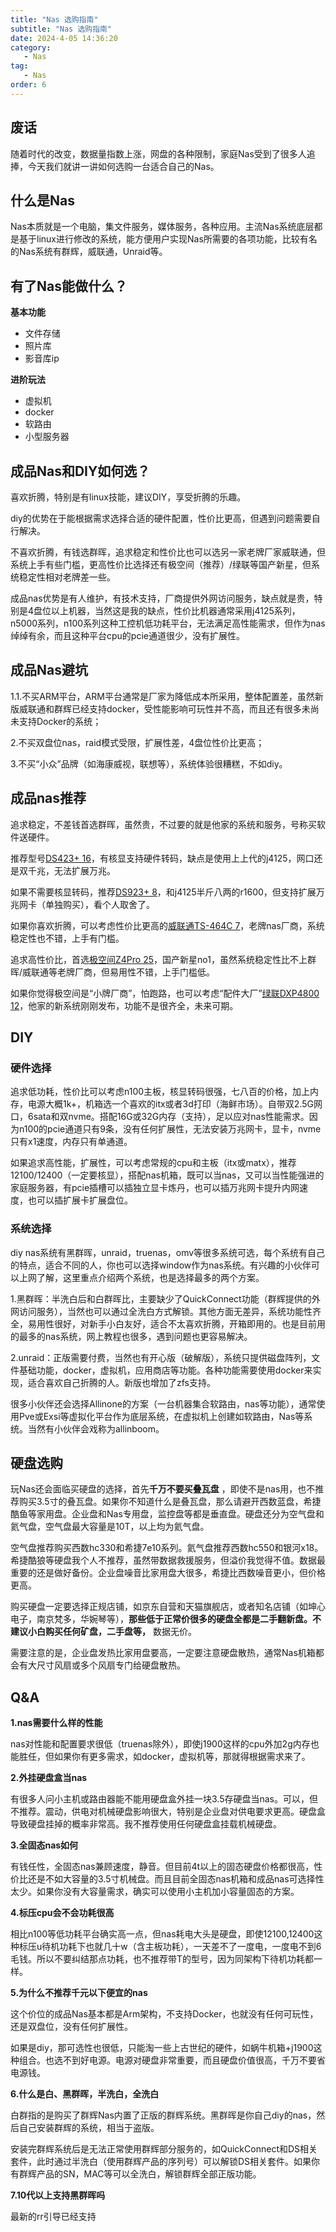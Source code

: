 ```yaml
---
title: "Nas 选购指南"
subtitle: "Nas 选购指南"
date: 2024-4-05 14:36:20
category:
   - Nas
tag:
   - Nas
order: 6
---
```


## 废话

随着时代的改变，数据量指数上涨，网盘的各种限制，家庭Nas受到了很多人追捧，今天我们就讲一讲如何选购一台适合自己的Nas。

## 什么是Nas

Nas本质就是一个电脑，集文件服务，媒体服务，各种应用。主流Nas系统底层都是基于linux进行修改的系统，能方便用户实现Nas所需要的各项功能，比较有名的Nas系统有群辉，威联通，Unraid等。

## 有了Nas能做什么？

**基本功能**

- 文件存储
- 照片库
- 影音库ip

**进阶玩法**

- 虚拟机
- docker
- 软路由
- 小型服务器

## 成品Nas和DIY如何选？

喜欢折腾，特别是有linux技能，建议DIY，享受折腾的乐趣。

diy的优势在于能根据需求选择合适的硬件配置，性价比更高，但遇到问题需要自行解决。

不喜欢折腾，有钱选群晖，追求稳定和性价比也可以选另一家老牌厂家威联通，但系统上手有些门槛，更高性价比选择还有极空间（推荐）/绿联等国产新星，但系统稳定性相对老牌差一些。

成品nas优势是有人维护，有技术支持，厂商提供外网访问服务，缺点就是贵，特别是4盘位以上机器，当然这是我的缺点，性价比机器通常采用j4125系列，n5000系列，n100系列这种工控机低功耗平台，无法满足高性能需求，但作为nas绰绰有余，而且这种平台cpu的pcie通道很少，没有扩展性。

## 成品Nas避坑

1.1.不买ARM平台，ARM平台通常是厂家为降低成本所采用，整体配置差，虽然新版威联通和群辉已经支持docker，受性能影响可玩性并不高，而且还有很多未尚未支持Docker的系统；

2.不买双盘位nas，raid模式受限，扩展性差，4盘位性价比更高；

3.不买“小众”品牌（如海康威视，联想等），系统体验很糟糕，不如diy。

## 成品nas推荐

追求稳定，不差钱首选群晖，虽然贵，不过要的就是他家的系统和服务，号称买软件送硬件。

推荐型号[DS423+ 16](https://item.jd.com/100047343428.html?hideyl=1&cu=true&utm_source=kong&utm_medium=jingfen&utm_campaign=t_2011361521_100047343428&utm_term=3b21fda505894435bce7f462b45c2260)，有核显支持硬件转码，缺点是使用上上代的j4125，网口还是双千兆，无法扩展万兆。

如果不需要核显转码，推荐[DS923+ 8](https://item.jd.com/100041120060.html?hideyl=1&cu=true&utm_source=kong&utm_medium=jingfen&utm_campaign=t_2011361521_100041120060&utm_term=98140a0966e247309529094328abbe4f)，和j4125半斤八两的r1600，但支持扩展万兆网卡（单独购买），看个人取舍了。

如果你喜欢折腾，可以考虑性价比更高的[威联通TS-464C 7](https://item.jd.com/100016638665.html?hideyl=1&cu=true&utm_source=kong&utm_medium=jingfen&utm_campaign=t_2011361521_100016638665&utm_term=73f2244ddd404cbd91d1d1763f6dc446)，老牌nas厂商，系统稳定性也不错，上手有门槛。

追求高性价比，首选[极空间Z4Pro 25](https://item.jd.com/100071457020.html?hideyl=1&cu=true&utm_source=kong&utm_medium=jingfen&utm_campaign=t_2011361521_100071457020&utm_term=d9d0d8e92aeb42b19b6470a8c6735401)，国产新星no1，虽然系统稳定性比不上群晖/威联通等老牌厂商，但易用性不错，上手门槛低。

如果你觉得极空间是“小牌厂商”，怕跑路，也可以考虑“配件大厂”[绿联DXP4800 12](https://item.jd.com/100096546777.html?hideyl=1&cu=true&utm_source=kong&utm_medium=jingfen&utm_campaign=t_2011361521_100096546777&utm_term=54e986368af74055b6e58ab5c6157bd1)，他家的新系统刚刚发布，功能不是很齐全，未来可期。

## DIY

### 硬件选择

追求低功耗，性价比可以考虑n100主板，核显转码很强，七八百的价格，加上内存，电源大概1k+，机箱选一个喜欢的itx或者3d打印（海鲜市场）。自带双2.5G网口，6sata和双nvme。搭配16G或32G内存（支持），足以应对nas性能需求。因为n100的pcie通道只有9条，没有任何扩展性，无法安装万兆网卡，显卡，nvme只有x1速度，内存只有单通道。

如果追求高性能，扩展性，可以考虑常规的cpu和主板（itx或matx），推荐12100/12400（一定要核显），搭配nas机箱，既可以当nas，又可以当性能强进的家庭服务器，有pcie插槽可以插独立显卡炼丹，也可以插万兆网卡提升内网速度，也可以插扩展卡扩展盘位。

### 系统选择

diy nas系统有黑群晖，unraid，truenas，omv等很多系统可选，每个系统有自己的特点，适合不同的人，你也可以选择window作为nas系统。有兴趣的小伙伴可以上网了解，这里重点介绍两个系统，也是选择最多的两个方案。

1.黑群晖：半洗白后和白群晖比，主要缺少了QuickConnect功能（群辉提供的外网访问服务），当然也可以通过全洗白方式解锁。其他方面无差异，系统功能性齐全，易用性很好，对新手小白友好，适合不太喜欢折腾，开箱即用的。也是目前用的最多的nas系统，网上教程也很多，遇到问题也更容易解决。

2.unraid：正版需要付费，当然也有开心版（破解版），系统只提供磁盘阵列，文件基础功能，docker，虚拟机，应用商店等功能。各种功能需要使用docker来实现，适合喜欢自己折腾的人。新版也增加了zfs支持。

很多小伙伴还会选择Allinone的方案（一台机器集合软路由，nas等功能），通常使用Pve或Exsi等虚拟化平台作为底层系统，在虚拟机上创建如软路由，Nas等系统。当然有小伙伴会戏称为allinboom。

## 硬盘选购

玩Nas还会面临买硬盘的选择，首先**千万不要买叠瓦盘** ，即使不是nas用，也不推荐购买3.5寸的叠瓦盘。如果你不知道什么是叠瓦盘，那么请避开西数蓝盘，希捷酷鱼等家用盘。企业盘和Nas专用盘，监控盘等都是垂直盘。硬盘还分为空气盘和氦气盘，空气盘最大容量是10T，以上均为氦气盘。

空气盘推荐购买西数hc330和希捷7e10系列。氦气盘推荐西数hc550和银河x18。希捷酷狼等硬盘我个人不推荐，虽然带数据救援服务，但溢价我觉得不值。数据最重要的还是做好备份。企业盘噪音比家用盘大很多，希捷比西数噪音更小，但价格更高。

购买硬盘一定要选择正规店铺，如京东自营和天猫旗舰店，或者知名店铺（如坤心电子，南京梵多，华婉琴等），**那些低于正常价很多的硬盘全都是二手翻新盘。不建议小白购买任何矿盘，二手盘等，** 数据无价。

需要注意的是，企业盘发热比家用盘要高，一定要注意硬盘散热，通常Nas机箱都会有大尺寸风扇或多个风扇专门给硬盘散热。

## Q&A

**1.nas需要什么样的性能**

nas对性能和配置要求很低（truenas除外），即使j1900这样的cpu外加2g内存也能胜任，但如果你有更多需求，如docker，虚拟机等，那就得根据需求来了。

**2.外挂硬盘盒当nas**

有很多人问小主机或路由器能不能用硬盘盒外挂一块3.5存硬盘当nas。可以，但不推荐。震动，供电对机械硬盘影响很大，特别是企业盘对供电要求更高。硬盘盒导致硬盘挂掉的概率非常高。我不推荐使用任何硬盘盒挂载机械硬盘。

**3.全固态nas如何**

有钱任性，全固态nas兼顾速度，静音。但目前4t以上的固态硬盘价格都很高，性价比还是不如大容量的3.5寸机械盘。而且目前全固态nas机箱和成品nas可选择性太少。如果你没有大容量需求，确实可以使用小主机加小容量固态的方案。

**4.标压cpu会不会功耗很高**

相比n100等低功耗平台确实高一点，但nas耗电大头是硬盘，即使12100,12400这种标压u待机功耗下也就几十w（含主板功耗），一天差不了一度电，一度电不到6毛钱。所以不要纠结那点功耗，也不推荐带T的型号，因为同架构下待机功耗都一样。

**5.为什么不推荐千元以下便宜的nas**

这个价位的成品Nas基本都是Arm架构，不支持Docker，也就没有任何可玩性，还是双盘位，没有任何扩展性。

如果是diy，那可选性也很低，只能淘一些上古世纪的硬件，如蜗牛机箱+j1900这种组合。也选不到好电源。电源对硬盘非常重要，而且硬盘价值很高，千万不要省电源钱。

**6.什么是白、黑群晖，半洗白，全洗白**

白群指的是购买了群辉Nas内置了正版的群辉系统。黑群晖是你自己diy的nas，然后自己安装群辉的系统，相当于盗版。

安装完群辉系统后是无法正常使用群辉部分服务的，如QuickConnect和DS相关套件，此时通过半洗白（使用群辉产品的序列号）可以解锁DS相关套件。如果你有群辉产品的SN，MAC等可以全洗白，解锁群辉全部正版功能。

**7.10代以上支持黑群晖吗**

最新的rr引导已经支持